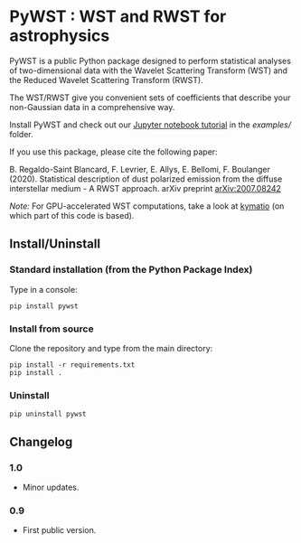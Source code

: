 # PyWST : WST and RWST for astrophysics

PyWST is a public Python package designed to perform statistical analyses of two-dimensional data with the Wavelet Scattering Transform (WST) and the Reduced Wavelet Scattering Transform (RWST).

The WST/RWST give you convenient sets of coefficients that describe your non-Gaussian data in a comprehensive way.

Install PyWST and check out our [Jupyter notebook tutorial](examples/tutorial.ipynb) in the *examples/* folder.

If you use this package, please cite the following paper:

B. Regaldo-Saint Blancard, F. Levrier, E. Allys, E. Bellomi, F. Boulanger (2020). Statistical description of dust polarized emission from the diffuse interstellar medium - A RWST approach. arXiv preprint [arXiv:2007.08242](https://arxiv.org/abs/2007.08242)

*Note:* For GPU-accelerated WST computations, take a look at [kymatio](https://github.com/kymatio/kymatio) (on which part of this code is based).

## Install/Uninstall

### Standard installation (from the Python Package Index)

Type in a console:

```
pip install pywst
```

### Install from source

Clone the repository and type from the main directory:

```
pip install -r requirements.txt
pip install .
```

### Uninstall

```
pip uninstall pywst
```

## Changelog

### 1.0

* Minor updates.

### 0.9

* First public version.
